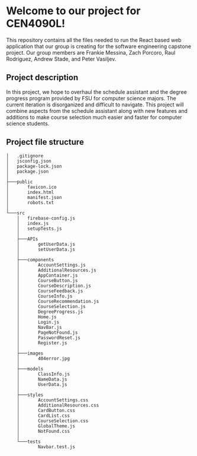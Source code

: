 # Welcome to our project for CEN4090L!

This repository contains all the files needed to run the React based web application that our group is creating for the software engineering capstone project. Our group members are Frankie Messina, Zach Porcoro, Raul Rodriguez, Andrew Stade, and Peter Vasiljev.

## Project description

In this project, we hope to overhaul the schedule assistant and the degree progress program provided
by FSU for computer science majors. The current iteration is disorganized and difficult to navigate.
This project will combine aspects from the schedule assistant along with new features and additions
to make course selection much easier and faster for computer science students.

## Project file structure
```
│   .gitignore
│   jsconfig.json
│   package-lock.json
│   package.json
│
├───public
│       favicon.ico
│       index.html
│       manifest.json
│       robots.txt
│
└───src
    │   firebase-config.js
    │   index.js
    │   setupTests.js
    │
    ├───APIs
    │       getUserData.js
    │       setUserData.js
    │
    ├───components
    │       AccountSettings.js
    │       AdditionalResources.js
    │       AppContainer.js
    │       CourseButton.js
    │       CourseDescription.js
    │       CourseFeedback.js
    │       CourseInfo.js
    │       CourseRecommendation.js
    │       CourseSelection.js
    │       DegreeProgress.js
    │       Home.js
    │       Login.js
    │       NavBar.js
    │       PageNotFound.js
    │       PasswordReset.js
    │       Register.js
    │
    ├───images
    │       404error.jpg
    │
    ├───models
    │       ClassInfo.js
    │       NameData.js
    │       UserData.js
    │
    ├───styles
    │       AccountSettings.css
    │       AdditionalResources.css
    │       CardButton.css
    │       CardList.css
    │       CourseSelection.css
    │       GlobalTheme.js
    │       NotFound.css
    │
    └───tests
            Navbar.test.js
```
